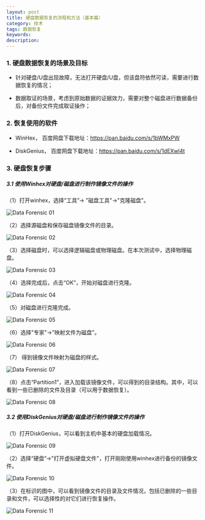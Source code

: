 ```yaml
---
layout: post
title: 硬盘数据恢复的流程和方法（基本篇）
category: 技术
tags: 数据恢复
keywords:
description:
---
```


### 1. 硬盘数据恢复的场景及目标

* 针对硬盘/U盘出现故障，无法打开硬盘/U盘，但该盘符依然可读，需要进行数据恢复的情况；

* 数据取证的场景，考虑到原始数据的证据效力，需要对整个磁盘进行数据备份后，对备份文件完成取证操作；

### 2. 恢复使用的软件

* WinHex， 百度网盘下载地址：https://pan.baidu.com/s/1bWMxPW

* DiskGenius， 百度网盘下载地址：https://pan.baidu.com/s/1dEXwl4t

### 3. 硬盘恢复步骤

##### 3.1 使用Winhex对硬盘/磁盘进行制作镜像文件的操作

（1）打开winhex，选择“工具”-> "磁盘工具"->"克隆磁盘"。

![Data Forensic 01]({{site.CDN_PATH}}/public/image/20170319-Recovery-The-File-01.png)

（2）选择源磁盘和保存磁盘镜像文件的目录。

![Data Forensic 02]({{site.CDN_PATH}}/public/image/20170319-Recovery-The-File-02.png)

（3）选择磁盘时，可以选择逻辑磁盘或物理磁盘。在本次测试中，选择物理磁盘。

![Data Forensic 03]({{site.CDN_PATH}}/public/image/20170319-Recovery-The-File-03.png)

（4）选择完成后，点击“OK”，开始对磁盘进行克隆。

![Data Forensic 04]({{site.CDN_PATH}}/public/image/20170319-Recovery-The-File-04.png)

（5）对磁盘进行克隆完成。

![Data Forensic 05]({{site.CDN_PATH}}/public/image/20170319-Recovery-The-File-05.png)

（6）选择"专家"->"映射文件为磁盘"。

![Data Forensic 06]({{site.CDN_PATH}}/public/image/20170319-Recovery-The-File-06.png)

（7） 得到镜像文件映射为磁盘的样式。

![Data Forensic 07]({{site.CDN_PATH}}/public/image/20170319-Recovery-The-File-07.png)

（8）点击“Partition1”，进入加载该镜像文件，可以得到的目录结构。其中，可以看到一些已删除的文件及目录（可以用于数据恢复）。

![Data Forensic 08]({{site.CDN_PATH}}/public/image/20170319-Recovery-The-File-08.png)
 
##### 3.2 使用DiskGenius对硬盘/磁盘进行制作镜像文件的操作

（1）打开DiskGenius，可以看到主机中基本的硬盘加载情况。

![Data Forensic 09]({{site.CDN_PATH}}/public/image/20170319-Recovery-The-File-09.png)
 
（2）选择“硬盘”->"打开虚拟硬盘文件"，打开刚刚使用winhex进行备份的镜像文件。

![Data Forensic 10]({{site.CDN_PATH}}/public/image/20170319-Recovery-The-File-10.png)

（3）在标识的图中，可以看到镜像文件的目录及文件情况，包括已删除的一些目录和文件，可以选择性的对它们进行恢复操作。

![Data Forensic 11]({{site.CDN_PATH}}/public/image/20170319-Recovery-The-File-11.png)
